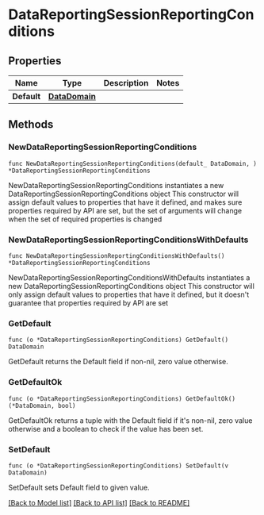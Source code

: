# DataReportingSessionReportingConditions

## Properties

Name | Type | Description | Notes
------------ | ------------- | ------------- | -------------
**Default** | [**DataDomain**](DataDomain.md) |  | 

## Methods

### NewDataReportingSessionReportingConditions

`func NewDataReportingSessionReportingConditions(default_ DataDomain, ) *DataReportingSessionReportingConditions`

NewDataReportingSessionReportingConditions instantiates a new DataReportingSessionReportingConditions object
This constructor will assign default values to properties that have it defined,
and makes sure properties required by API are set, but the set of arguments
will change when the set of required properties is changed

### NewDataReportingSessionReportingConditionsWithDefaults

`func NewDataReportingSessionReportingConditionsWithDefaults() *DataReportingSessionReportingConditions`

NewDataReportingSessionReportingConditionsWithDefaults instantiates a new DataReportingSessionReportingConditions object
This constructor will only assign default values to properties that have it defined,
but it doesn't guarantee that properties required by API are set

### GetDefault

`func (o *DataReportingSessionReportingConditions) GetDefault() DataDomain`

GetDefault returns the Default field if non-nil, zero value otherwise.

### GetDefaultOk

`func (o *DataReportingSessionReportingConditions) GetDefaultOk() (*DataDomain, bool)`

GetDefaultOk returns a tuple with the Default field if it's non-nil, zero value otherwise
and a boolean to check if the value has been set.

### SetDefault

`func (o *DataReportingSessionReportingConditions) SetDefault(v DataDomain)`

SetDefault sets Default field to given value.



[[Back to Model list]](../README.md#documentation-for-models) [[Back to API list]](../README.md#documentation-for-api-endpoints) [[Back to README]](../README.md)


